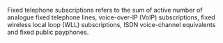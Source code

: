 Fixed telephone subscriptions refers to the sum of active number of analogue fixed telephone lines, voice-over-IP (VoIP) subscriptions, fixed wireless local loop (WLL) subscriptions, ISDN voice-channel equivalents and fixed public payphones.